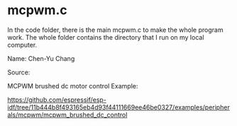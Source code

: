 # mcpwm.c

In the code folder, there is the main mcpwm.c to make the whole program work. The whole folder contains the directory that I run on my local computer.

Name: Chen-Yu Chang

Source:

MCPWM brushed dc motor control Example:

https://github.com/espressif/esp-idf/tree/11b444b8f493165eb4d93f44111669ee46be0327/examples/peripherals/mcpwm/mcpwm_brushed_dc_control
